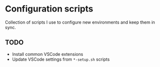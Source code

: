 # Configuration scripts

Collection of scripts I use to configure new environments and keep them in sync.

## TODO

* Install common VSCode extensions
* Update VSCode settings from `*-setup.sh` scripts
